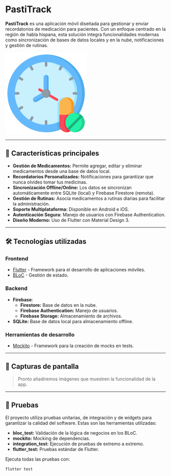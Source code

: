 # PastiTrack

**PastiTrack** es una aplicación móvil diseñada para gestionar y enviar recordatorios de medicación para pacientes. Con un enfoque centrado en la región de habla hispana, esta solución integra funcionalidades modernas como sincronización de bases de datos locales y en la nube, notificaciones y gestión de rutinas.

![PastiTrack Logo](https://github.com/jtorsuarz/PastiTrack/blob/main/assets/icon/icon.png) <!-- Agrega un logo si tienes uno -->

---

## 🚀 Características principales

- **Gestión de Medicamentos:** Permite agregar, editar y eliminar medicamentos desde una base de datos local.
- **Recordatorios Personalizados:** Notificaciones para garantizar que nunca olvides tomar tus medicinas.
- **Sincronización Offline/Online:** Los datos se sincronizan automáticamente entre SQLite (local) y Firebase Firestore (remota).
- **Gestión de Rutinas:** Asocia medicamentos a rutinas diarias para facilitar la administración.
- **Soporte Multiplataforma:** Disponible en Android e iOS.
- **Autenticación Segura:** Manejo de usuarios con Firebase Authentication.
- **Diseño Moderno:** Uso de Flutter con Material Design 3.

---

## 🛠️ Tecnologías utilizadas

### **Frontend**
- [Flutter](https://flutter.dev/) - Framework para el desarrollo de aplicaciones móviles.
- [BLoC](https://bloclibrary.dev/) - Gestión de estado.

### **Backend**
- **Firebase**:
  - **Firestore:** Base de datos en la nube.
  - **Firebase Authentication:** Manejo de usuarios.
  - **Firebase Storage:** Almacenamiento de archivos.
- **SQLite:** Base de datos local para almacenamiento offline.

### **Herramientas de desarrollo**
- [Mockito](https://pub.dev/packages/mockito) - Framework para la creación de mocks en tests.

---

## 📱 Capturas de pantalla

> Pronto añadiremos imágenes que muestren la funcionalidad de la app.

---

## 🧪 Pruebas

El proyecto utiliza pruebas unitarias, de integración y de widgets para garantizar la calidad del software. Estas son las herramientas utilizadas:

- **bloc_test:** Validación de la lógica de negocios en los BLoC.
- **mockito:** Mocking de dependencias.
- **integration_test:** Ejecución de pruebas de extremo a extremo.
- **flutter_test:** Pruebas estándar de Flutter.

Ejecuta todas las pruebas con:
```bash
flutter test
